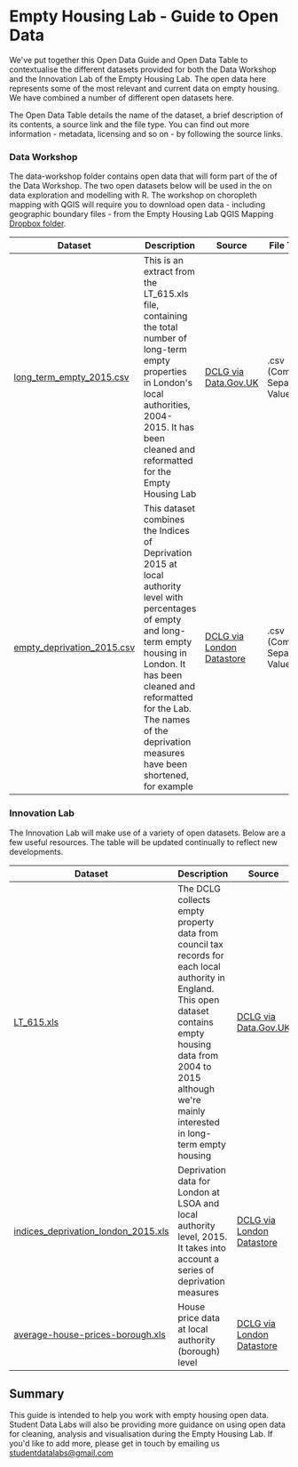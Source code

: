 # Empty Housing Lab - Guide to Open Data

We've put together this Open Data Guide and Open Data Table to contextualise the different datasets provided for both the Data Workshop and the Innovation Lab of the Empty Housing Lab. The open data here represents some of the most relevant and current data on empty housing. We have combined a number of different open datasets here.

The Open Data Table details the name of the dataset, a brief description of its contents, a source link and the file type. You can find out more information - metadata, licensing and so on - by following the source links.

### Data Workshop
The data-workshop folder contains open data that will form part of the of the Data Workshop. The two open datasets below will be used in the on data exploration and modelling with R. The workshop on choropleth mapping with QGIS will require you to download open data - including geographic boundary files - from the Empty Housing Lab QGIS Mapping [Dropbox folder](https://www.dropbox.com/sh/446pg6rxdao1o2u/AAA7aGhH5zL35JA1k_rKnRSVa?dl=0).

Dataset | Description | Source | File Type |
--- | --- | --- | --- |
[long_term_empty_2015.csv](https://github.com/StudentDataLabs/EmptyHousingInnovationLab/blob/master/data/long_term_empties_london.csv) | This is an extract from the LT_615.xls file, containing the total number of long-term empty properties in London's local authorities, 2004-2015. It has been cleaned and reformatted for the Empty Housing Lab | [DCLG via Data.Gov.UK](https://www.gov.uk/government/statistical-data-sets/live-tables-on-dwelling-stock-including-vacants) | .csv (Comma Separated Values) |
[empty_deprivation_2015.csv](https://github.com/StudentDataLabs/EmptyHousingInnovationLab/blob/master/data/data-workshop/empty_deprivation_2015.csv) | This dataset combines the Indices of Deprivation 2015 at local authority level with percentages of empty and long-term empty housing in London. It has been cleaned and reformatted for the Lab. The names of the deprivation measures have been shortened, for example | [DCLG via London Datastore](http://data.london.gov.uk/dataset/indices-of-deprivation-2015) | .csv (Comma Separated Values) |

### Innovation Lab
The Innovation Lab will make use of a variety of open datasets. Below are a few useful resources. The table will be updated continually to reflect new developments.

Dataset | Description | Source | File Type |
--- | --- | --- | --- |
[LT_615.xls](https://github.com/StudentDataLabs/EmptyHousingInnovationLab/blob/master/data/LT_615.xls) | The DCLG collects empty property data from council tax records for each local authority in England. This open dataset contains empty housing data from 2004 to 2015 although we're mainly interested in long-term empty housing | [DCLG via Data.Gov.UK](https://www.gov.uk/government/statistical-data-sets/live-tables-on-dwelling-stock-including-vacants) | .xls (Excel Spreadsheet) |
[indices_deprivation_london_2015.xls](https://github.com/StudentDataLabs/EmptyHousingInnovationLab/blob/master/data/indices_deprivation_london_2015.xls) | Deprivation data for London at LSOA and local authority level, 2015. It takes into account a series of deprivation measures | [DCLG via London Datastore](http://data.london.gov.uk/dataset/indices-of-deprivation-2015) | .xls (Excel Spreadsheet) |
[average-house-prices-borough.xls](https://github.com/StudentDataLabs/EmptyHousingInnovationLab/blob/master/data/innovation-lab/average-house-prices-borough.xls) | House price data at local authority (borough) level | [DCLG via London Datastore](https://data.london.gov.uk/dataset/average-house-prices-borough) | .xls (Excel Spreadsheet) |

## Summary
This guide is intended to help you work with empty housing open data. Student Data Labs will also be providing more guidance on using open data for cleaning, analysis and visualisation during the Empty Housing Lab. If you'd like to add more, please get in touch by emailing us [studentdatalabs@gmail.com](studentdatalabs@gmail.com)

